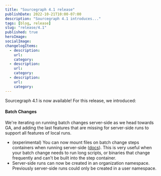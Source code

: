```yaml
---
title: "Sourcegraph 4.1 release"
publishDate: 2022-10-21T10:00-07:00
description: "Sourcegraph 4.1 introduces..."
tags: [blog, release]
slug: "release/4.1"
published: true
heroImage: 
socialImage: 
changelogItems:
  - description: 
    url:
    category:
  - description:
    url:
    category:
  - description: 
    url: 
    category: 
---
```


Sourcegraph 4.1 is now available! For this release, we introduced:

#### Batch Changes

We're iterating on running batch changes server-side as we head towards GA, and adding the last features that are missing for server-side runs to support all features of local runs.
- (experimental) You can now mount files on batch change steps containers when running server-side ([docs](https://docs.sourcegraph.com/batch_changes/how-tos/server_side_file_mounts)). This is very useful when your batch change needs to run long scripts, or binaries that change frequently and can't be built 
into the step container.
- Server-side runs can now be created in an organization namespace. Previously server-side runs could only be created in a user namespace.

